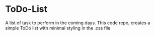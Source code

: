 # ToDo-List
A list of task to perform in the coming days. This code repo, creates a simple ToDo list with minimal styling in the .css file

